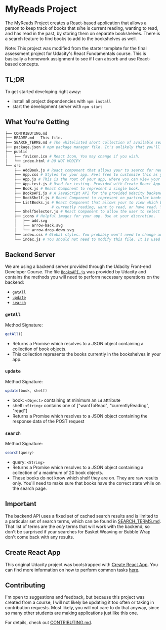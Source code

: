 # MyReads Project

The MyReads Project creates a React-based application that allows a person to keep track of books that s/he is current reading, wanting to read, and has read in the past, by storing them on separate bookshelves. There is a search feature to find books to add to the bookshelves as well.

Note: This project was modified from the starter template for the final assessment project for Udacity's React Fundamentals course. This is basically a homework assignment to see if I can absorb and use React-based concepts.

## TL;DR

To get started developing right away:

* install all project dependencies with `npm install`
* start the development server with `npm start`

## What You're Getting
```bash
├── CONTRIBUTING.md
├── README.md - This file.
├── SEARCH_TERMS.md # The whitelisted short collection of available search terms for you to use with your app.
├── package.json # npm package manager file. It's unlikely that you'll need to modify this.
├── public
│   ├── favicon.ico # React Icon, You may change if you wish.
│   └── index.html # DO NOT MODIFY
└── src
    ├── AddBook.js # React component that allows your to search for new books and add them to your bookshelves.
    ├── App.css # Styles for your app. Feel free to customize this as you desire.
    ├── App.js # This is the root of your app, where you can view your books (ListBooks) or add new ones (AddBook).
    ├── App.test.js # Used for testing. Provided with Create React App. Testing is encouraged, but not required.
    ├── Book.js # React Component to represent a single book.
    ├── BooksAPI.js # A JavaScript API for the provided Udacity backend. Instructions for the methods are below.
    ├── BookShelf.js # React Component to represent on particular bookshelf.
    ├── ListBooks.js # React Component that allows your to view which books on shelves (BookShelf) that you are 
    │                # currently reading, want to read, or have read. You can update the books on your shelves
    ├── ShelfSelector.js # React Component to allow the user to select currently reading, want to read, or have read.
    ├── icons # Helpful images for your app. Use at your discretion.
    │   ├── add.svg
    │   ├── arrow-back.svg
    │   └── arrow-drop-down.svg
    ├── index.css # Global styles. You probably won't need to change anything here.
    └── index.js # You should not need to modify this file. It is used for DOM rendering only.
```

## Backend Server

We are using a backend server provided through the Udacity Front-end Developer Course. The file [`BooksAPI.js`](src/BooksAPI.js) was provided by Udacity and contains the methods you will need to perform necessary operations on the backend:

* [`getAll`](#getall)
* [`update`](#update)
* [`search`](#search)

### `getAll`

Method Signature:

```js
getAll()
```

* Returns a Promise which resolves to a JSON object containing a collection of book objects.
* This collection represents the books currently in the bookshelves in your app.

### `update`

Method Signature:

```js
update(book, shelf)
```

* book: `<Object>` containing at minimum an `id` attribute
* shelf: `<String>` contains one of ["wantToRead", "currentlyReading", "read"]  
* Returns a Promise which resolves to a JSON object containing the response data of the POST request

### `search`

Method Signature:

```js
search(query)
```

* query: `<String>`
* Returns a Promise which resolves to a JSON object containing a collection of a maximum of 20 book objects.
* These books do not know which shelf they are on. They are raw results only. You'll need to make sure that books have the correct state while on the search page.

## Important
The backend API uses a fixed set of cached search results and is limited to a particular set of search terms, which can be found in [SEARCH_TERMS.md](SEARCH_TERMS.md). That list of terms are the _only_ terms that will work with the backend, so don't be surprised if your searches for Basket Weaving or Bubble Wrap don't come back with any results.

## Create React App

This original Udacity project was bootstrapped with [Create React App](https://github.com/facebookincubator/create-react-app). You can find more information on how to perform common tasks [here](https://github.com/facebookincubator/create-react-app/blob/master/packages/react-scripts/template/README.md).

## Contributing

I'm open to suggestions and feedback, but because this project was created from a course, I will not likely be updating it too often or taking in contribution requests. Most likely, you will not care to do that anyway, since so many other students are making applications just like this one.

For details, check out [CONTRIBUTING.md](CONTRIBUTING.md).
